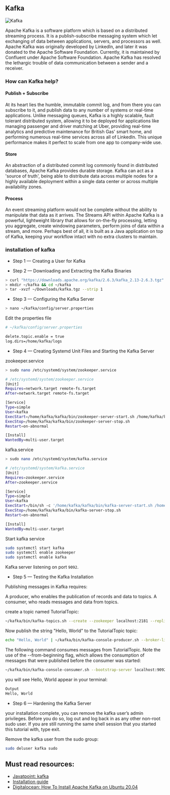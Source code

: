 ## Kafka

![Kafka](https://www.andplus.com/hs-fs/hubfs/kafkalogo.jpg?width=2400&height=1342&name=kafkalogo.jpg)

Apache Kafka is a software platform which is based on a distributed streaming process. It is a publish-subscribe messaging system which let exchanging of data between applications, servers, and processors as well. Apache Kafka was originally developed by LinkedIn, and later it was donated to the Apache Software Foundation. Currently, it is maintained by Confluent under Apache Software Foundation. Apache Kafka has resolved the lethargic trouble of data communication between a sender and a receiver.

### How can Kafka help?

#### Publish + Subscribe

At its heart lies the humble, immutable commit log, and from there you can subscribe to it, and publish data to any number of systems or real-time applications. Unlike messaging queues, Kafka is a highly scalable, fault tolerant distributed system, allowing it to be deployed for applications like managing passenger and driver matching at Uber, providing real-time analytics and predictive maintenance for British Gas' smart home, and performing numerous real-time services across all of LinkedIn. This unique performance makes it perfect to scale from one app to company-wide use.

#### Store

An abstraction of a distributed commit log commonly found in distributed databases, Apache Kafka provides durable storage. Kafka can act as a 'source of truth', being able to distribute data across multiple nodes for a highly available deployment within a single data center or across multiple availability zones.

#### Process

An event streaming platform would not be complete without the ability to manipulate that data as it arrives. The Streams API within Apache Kafka is a powerful, lightweight library that allows for on-the-fly processing, letting you aggregate, create windowing parameters, perform joins of data within a stream, and more. Perhaps best of all, it is built as a Java application on top of Kafka, keeping your workflow intact with no extra clusters to maintain.

### installation of kafka

- Step 1 — Creating a User for Kafka

- Step 2 — Downloading and Extracting the Kafka Binaries

```sh
> curl "https://downloads.apache.org/kafka/2.6.3/kafka_2.13-2.6.3.tgz" -o ~/Downloads/kafka.tgz
> mkdir ~/kafka && cd ~/kafka
> tar -xvzf ~/Downloads/kafka.tgz --strip 1
```

- Step 3 — Configuring the Kafka Server

```sh
> nano ~/kafka/config/server.properties
```

Edit the properties file

```sh
# ~/kafka/config/server.properties

delete.topic.enable = true
log.dirs=/home/kafka/logs
```

- Step 4 — Creating Systemd Unit Files and Starting the Kafka Server

zookeeper.service

```sh
> sudo nano /etc/systemd/system/zookeeper.service
```

```bash
# /etc/systemd/system/zookeeper.service
[Unit]
Requires=network.target remote-fs.target
After=network.target remote-fs.target

[Service]
Type=simple
User=kafka
ExecStart=/home/kafka/kafka/bin/zookeeper-server-start.sh /home/kafka/kafka/config/zookeeper.properties
ExecStop=/home/kafka/kafka/bin/zookeeper-server-stop.sh
Restart=on-abnormal

[Install]
WantedBy=multi-user.target
```

kafka.service

```sh
> sudo nano /etc/systemd/system/kafka.service
```

```bash
# /etc/systemd/system/kafka.service
[Unit]
Requires=zookeeper.service
After=zookeeper.service

[Service]
Type=simple
User=kafka
ExecStart=/bin/sh -c '/home/kafka/kafka/bin/kafka-server-start.sh /home/kafka/kafka/config/server.properties > /home/kafka/kafka/kafka.log 2>&1'
ExecStop=/home/kafka/kafka/bin/kafka-server-stop.sh
Restart=on-abnormal

[Install]
WantedBy=multi-user.target
```

Start kafka service

```sh
sudo systemctl start kafka
sudo systemctl enable zookeeper
sudo systemctl enable kafka
```

Kafka server listening on port `9092`.

- Step 5 — Testing the Kafka Installation

Publishing messages in Kafka requires:

A producer, who enables the publication of records and data to topics.
A consumer, who reads messages and data from topics.

create a topic named TutorialTopic:

```sh
~/kafka/bin/kafka-topics.sh --create --zookeeper localhost:2181 --replication-factor 1 --partitions 1 --topic TutorialTopic
```

Now publish the string "Hello, World" to the TutorialTopic topic:

```sh
echo "Hello, World" | ~/kafka/bin/kafka-console-producer.sh --broker-list localhost:9092 --topic TutorialTopic > /dev/null
```

The following command consumes messages from TutorialTopic. Note the use of the --from-beginning flag, which allows the consumption of messages that were published before the consumer was started:

```sh
~/kafka/bin/kafka-console-consumer.sh --bootstrap-server localhost:9092 --topic TutorialTopic --from-beginning
```

you will see Hello, World appear in your terminal:

```sh
Output
Hello, World
```

- Step 6 — Hardening the Kafka Server

your installation complete, you can remove the kafka user’s admin privileges. Before you do so, log out and log back in as any other non-root sudo user. If you are still running the same shell session that you started this tutorial with, type exit.

Remove the kafka user from the sudo group:

```sh
sudo deluser kafka sudo
```

## Must read resources:

- [Javatpoint: kafka](https://www.javatpoint.com/apache-kafka)
- [Installation guide](https://www.javatpoint.com/installing-kafka-on-linux)
- [Digitalocean: How To Install Apache Kafka on Ubuntu 20.04](https://www.digitalocean.com/community/tutorials/how-to-install-apache-kafka-on-ubuntu-20-04)
